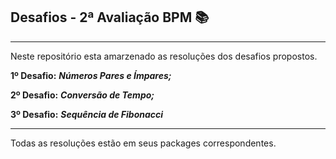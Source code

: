 ## Desafios - 2ª Avaliação BPM :books:

<hr>

Neste repositório esta amarzenado as resoluções dos desafios propostos.

**1º Desafio:**  **_Números Pares e Ímpares;_**

**2º Desafio:**  _**Conversão de Tempo;**_

**3º Desafio:** **_Sequência de Fibonacci_**

<hr>

Todas as resoluções estão em seus packages correspondentes.